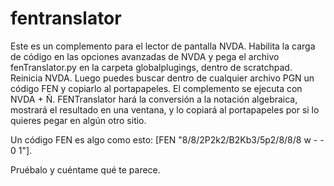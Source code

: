 # fentranslator

Este es un complemento para el lector de pantalla NVDA. Habilita la carga de código en las opciones avanzadas de NVDA y pega el archivo fenTranslator.py en la carpeta globalplugings, dentro de scratchpad. Reinicia NVDA. Luego puedes buscar dentro de cualquier archivo PGN un código FEN y copiarlo al portapapeles. El complemento se ejecuta con NVDA + Ñ. FENTranslator hará la conversión a la notación algebraica, mostrará el resultado en una ventana, y lo copiará al portapapeles por si lo quieres pegar en algún otro sitio.

Un código FEN es algo como esto: [FEN "8/8/2P2k2/B2Kb3/5p2/8/8/8 w - - 0 1"].

Pruébalo y cuéntame qué te parece.
